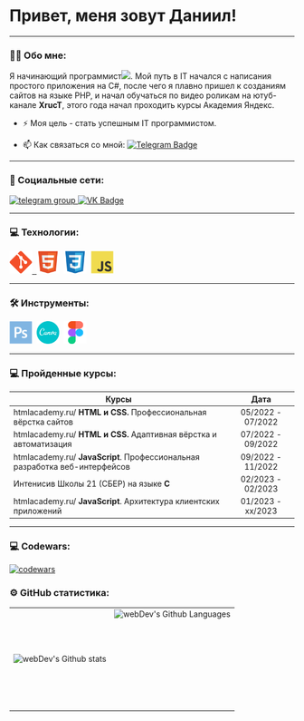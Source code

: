 
# Привет, меня зовут Даниил!

---

### :man_technologist: Обо мне:

Я начинающий программист<img src="https://media.giphy.com/media/WUlplcMpOCEmTGBtBW/giphy.gif" width="30px">. Мой путь в IT начался с написания простого приложения на C#, после чего я плавно пришел к созданиям сайтов на языке PHP, и начал обучаться по видео роликам на ютуб-канале **XrucT**, этого года начал проходить курсы Академия Яндекс.

- :zap: Моя цель - стать успешным IT программистом.

- :mailbox: Как связаться со мной: [![Telegram Badge](https://img.shields.io/badge/-klondike0x-blue?style=flat&logo=Telegram&logoColor=white)](https://t.me/klondike0x)

---

### 🤝 Социальные сети:

  <div id="badges">
    <a href="https://t.me/klondike0x" target="_blank">
      <img src="https://cdn-icons-png.flaticon.com/512/2111/2111646.png" width="40" height="40" alt="telegram group" />
    </a>
    <a href="https://vk.com/klondike0x" target="_blank">
      <img src="https://cdn-icons-png.flaticon.com/512/145/145813.png" width="40" height="40" alt="VK Badge"/>
    </a>    
  </div>

---

### 💻 Технологии:

<div>
  <a href="#">
    <img src="https://github.com/devicons/devicon/blob/master/icons/git/git-original.svg" title="git" alt="git" width="40" height="40"/>&nbsp
  </a>
  <img src="https://github.com/devicons/devicon/blob/master/icons/html5/html5-original.svg" title="html5" alt="html5" width="40" height="40"/>&nbsp
  <img src="https://github.com/devicons/devicon/blob/master/icons/css3/css3-original.svg" title="css3" alt="css" width="40" height="40"/>&nbsp
  <img src="https://github.com/devicons/devicon/blob/master/icons/javascript/javascript-original.svg" title="javascript" alt="javascript" width="40" height="40"/>&nbsp
</div>

---

### 🛠 Инструменты:

<div>
  <img src="https://github.com/devicons/devicon/blob/master/icons/photoshop/photoshop-plain.svg" title="photoshop" alt="photoshop" width="40" height="40"/>&nbsp;
  <img src="https://github.com/devicons/devicon/blob/master/icons/canva/canva-original.svg" title="canva" alt="canva" width="40" height="40"/>&nbsp;
  <img src="https://github.com/devicons/devicon/blob/master/icons/figma/figma-original.svg" title="figma" alt="figma" width="40" height="40"/>&nbsp;
</div>

---

### 💻 Пройденные курсы:

| Курсы                                                                     | Дата              |
| --------------------------------------------------------------------------| :---------------: |
| htmlacademy.ru/ **HTML и CSS.** Профессиональная вёрстка сайтов               | 05/2022 - 07/2022 |
| htmlacademy.ru/ **HTML и CSS.** Адаптивная вёрстка и автоматизация            | 07/2022 - 09/2022 |
| htmlacademy.ru/ **JavaScript**. Профессиональная разработка веб-интерфейсов   | 09/2022 - 11/2022 |
| Интенисив Школы 21 (СБЕР) на языке **C**                                      | 02/2023 - 02/2023 |
| htmlacademy.ru/ **JavaScript**. Архитектура клиентских приложений             | 01/2023 - xx/2023 |

---

### 💻 Codewars: 

[![codewars](https://www.codewars.com/users/klondike0x/badges/large)]( )

### ⚙️ GitHub статистика:

<table>
  <tr>
    <td>
      <img align="left" src="http://github-readme-streak-stats.herokuapp.com?user=klondike0x&theme=dark&background=000000" alt="webDev's Github stats">
    </td>
    <td>
      <img height="175px" align="right" alt="webDev's Github Languages" src="https://github-readme-stats-sigma-five.vercel.app/api/top-langs/?username=klondike0x&layout=compact&theme=vision-friendly-dark">
    </td>
  </tr>
</table>
